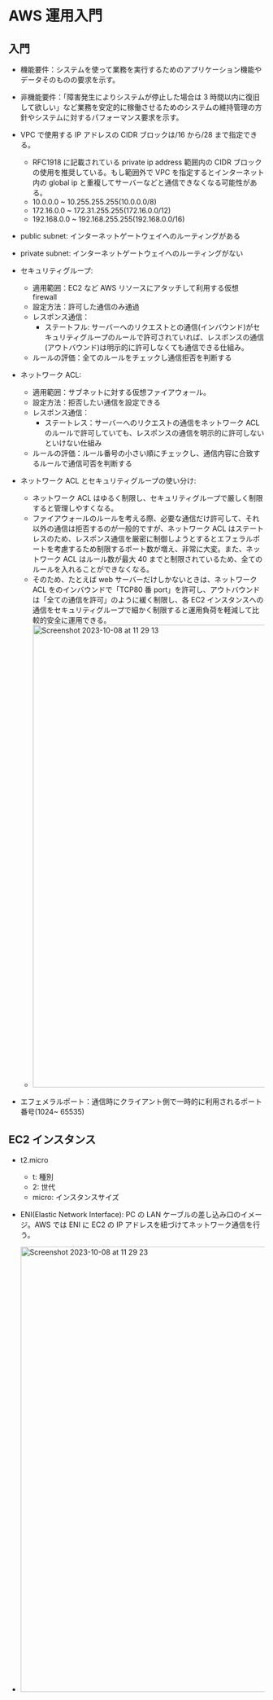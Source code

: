 # AWS 運用入門

## 入門

- 機能要件：システムを使って業務を実行するためのアプリケーション機能やデータそのものの要求を示す。
- 非機能要件：「障害発生によりシステムが停止した場合は 3 時間以内に復旧して欲しい」など業務を安定的に稼働させるためのシステムの維持管理の方針やシステムに対するパフォーマンス要求を示す。

- VPC で使用する IP アドレスの CIDR ブロックは/16 から/28 まで指定できる。

  - RFC1918 に記載されている private ip address 範囲内の CIDR ブロックの使用を推奨している。もし範囲外で VPC を指定するとインターネット内の global ip と重複してサーバーなどと通信できなくなる可能性がある。
  - 10.0.0.0 ~ 10.255.255.255(10.0.0.0/8)
  - 172.16.0.0 ~ 172.31.255.255(172.16.0.0/12)
  - 192.168.0.0 ~ 192.168.255.255(192.168.0.0/16)

- public subnet: インターネットゲートウェイへのルーティングがある
- private subnet: インターネットゲートウェイへのルーティングがない

- セキュリティグループ:
  - 適用範囲：EC2 など AWS リソースにアタッチして利用する仮想 firewall
  - 設定方法：許可した通信のみ通過
  - レスポンス通信：
    - ステートフル: サーバーへのリクエストとの通信(インバウンド)がセキュリティグループのルールで許可されていれば、レスポンスの通信(アウトバウンド)は明示的に許可しなくても通信できる仕組み。
  - ルールの評価：全てのルールをチェックし通信拒否を判断する
- ネットワーク ACL:

  - 適用範囲：サブネットに対する仮想ファイアウォール。
  - 設定方法：拒否したい通信を設定できる
  - レスポンス通信：
    - ステートレス：サーバーへのリクエストの通信をネットワーク ACL のルールで許可していても、レスポンスの通信を明示的に許可しないといけない仕組み
  - ルールの評価：ルール番号の小さい順にチェックし、通信内容に合致するルールで通信可否を判断する

- ネットワーク ACL とセキュリティグループの使い分け:
  - ネットワーク ACL はゆるく制限し、セキュリティグループで厳しく制限すると管理しやすくなる。
  - ファイアウォールのルールを考える際、必要な通信だけ許可して、それ以外の通信は拒否するのが一般的ですが、ネットワーク ACL はステートレスのため、レスポンス通信を厳密に制御しようとするとエフェラルポートを考慮するため制限するポート数が増え、非常に大変。また、ネットワーク ACL はルール数が最大 40 までと制限されているため、全てのルールを入れることができなくなる。
  - そのため、たとえば web サーバーだけしかないときは、ネットワーク ACL をのインバウンドで「TCP80 番 port」を許可し、アウトバウンドは「全ての通信を許可」のように緩く制限し、各 EC2 インスタンスへの通信をセキュリティグループで細かく制限すると運用負荷を軽減して比較的安全に運用できる。
  - <img width="909" alt="Screenshot 2023-10-08 at 11 29 13" src="https://github.com/yoshikikasama/network-and-server/assets/61643054/58ebfee3-7018-4d7e-b41d-31b103cebccb">

- エフェメラルポート：通信時にクライアント側で一時的に利用されるポート番号(1024~ 65535)

## EC2 インスタンス

- t2.micro

  - t: 種別
  - 2: 世代
  - micro: インスタンスサイズ

- ENI(Elastic Network Interface): PC の LAN ケーブルの差し込み口のイメージ。AWS では ENI に EC2 の IP アドレスを紐づけてネットワーク通信を行う。
- <img width="875" alt="Screenshot 2023-10-08 at 11 29 23" src="https://github.com/yoshikikasama/network-and-server/assets/61643054/5f552c76-eb5c-4e53-97c9-f3788fd0094b">

